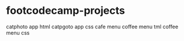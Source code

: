 # footcodecamp-projects
catphoto app html
catpgoto app css
cafe menu
coffee menu tml
coffee menu css 
